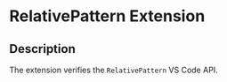 # RelativePattern Extension

## Description

The extension verifies the `RelativePattern` VS Code API.
